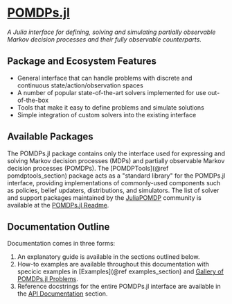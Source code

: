 # [POMDPs.jl](https://github.com/JuliaPOMDP/POMDPs.jl)
*A Julia interface for defining, solving and simulating partially observable Markov decision processes and their fully observable counterparts.*

## Package and Ecosystem Features

- General interface that can handle problems with discrete and continuous state/action/observation spaces
- A number of popular state-of-the-art solvers implemented for use out-of-the-box
- Tools that make it easy to define problems and simulate solutions
- Simple integration of custom solvers into the existing interface

## Available Packages

The POMDPs.jl package contains only the interface used for expressing and solving Markov decision processes (MDPs) and partially observable Markov decision processes (POMDPs).
The [POMDPTools](@ref pomdptools_section) package acts as a "standard library" for the POMDPs.jl interface, providing implementations of commonly-used components such as policies, belief updaters, distributions, and simulators.
The list of solver and support packages maintained by the [JuliaPOMDP](https://github.com/JuliaPOMDP) community is available at the [POMDPs.jl Readme](https://github.com/JuliaPOMDP/POMDPs.jl#supported-packages).

## Documentation Outline

Documentation comes in three forms:
1. An explanatory guide is available in the sections outlined below.
2. How-to examples are available throughout this documentation with specicic examples in [Examples](@ref examples_section) and [Gallery of POMDPs.jl Problems](@ref).
3. Reference docstrings for the entire POMDPs.jl interface are available in the [API Documentation](@ref) section.
